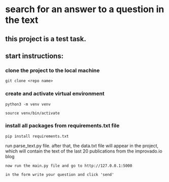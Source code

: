# search for an answer to a question in the text

## this project is a test task.

## start instructions:

### clone the project to the local machine
   
``` git clone <repo name> ```

### create and activate virtual environment

``` python3 -m venv venv ```

``` source venv/bin/activate ```

### install all packages from requirements.txt file

``` pip install requirements.txt ```

run parse_text.py file. after that, the data.txt file will appear in the project, which will contain the text of the last 20 publications from the improvado.io blog

``` now run the main.py file and go to http://127.0.0.1:5000 ```

``` in the form write your question and click 'send' ```
